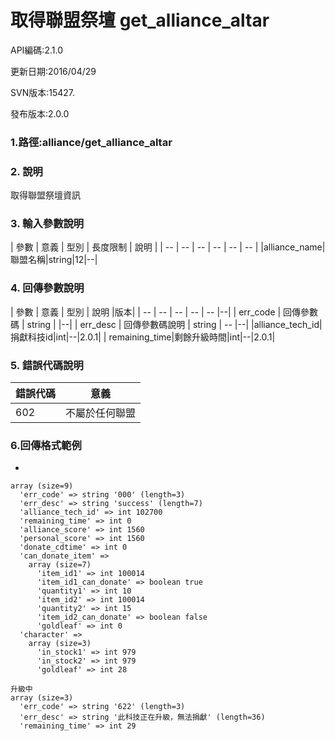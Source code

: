 # 取得聯盟祭壇 get_alliance_altar

API編碼:2.1.0

> 


更新日期:2016/04/29

> 

SVN版本:15427.

> 

發布版本:2.0.0
### 1.路徑:alliance/get_alliance_altar

### 2. 說明

取得聯盟祭壇資訊

### 3. 輸入參數說明


| 參數 | 意義 | 型別 | 長度限制 | 說明 |
| -- | -- | -- | -- | -- | -- |
|alliance_name|聯盟名稱|string|12|--|


### 4. 回傳參數說明
| 參數 | 意義 | 型別 | 說明 |版本|
| -- | -- | -- | -- | -- |--|
| err_code | 回傳參數碼 | string |  |--|
| err_desc | 回傳參數碼說明 | string | -- |--|
|alliance_tech_id|捐獻科技id|int|--|2.0.1|
| remaining_time|剩餘升級時間|int|--|2.0.1|


### 5. 錯誤代碼說明
|錯誤代碼|意義|
|--|--|
|602|不屬於任何聯盟|

### 6.回傳格式範例

*

```
array (size=9)
  'err_code' => string '000' (length=3)
  'err_desc' => string 'success' (length=7)
  'alliance_tech_id' => int 102700
  'remaining_time' => int 0
  'alliance_score' => int 1560
  'personal_score' => int 1560
  'donate_cdtime' => int 0
  'can_donate_item' => 
    array (size=7)
      'item_id1' => int 100014
      'item_id1_can_donate' => boolean true
      'quantity1' => int 10
      'item_id2' => int 100014
      'quantity2' => int 15
      'item_id2_can_donate' => boolean false
      'goldleaf' => int 0
  'character' => 
    array (size=3)
      'in_stock1' => int 979
      'in_stock2' => int 979
      'goldleaf' => int 28
  
升級中
array (size=3)
  'err_code' => string '622' (length=3)
  'err_desc' => string '此科技正在升級，無法捐獻' (length=36)
  'remaining_time' => int 29
```
